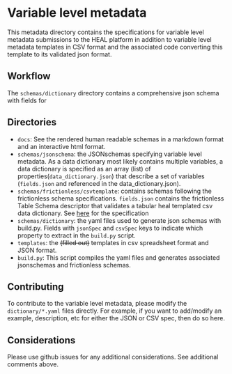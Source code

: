 # Variable level metadata

This metadata directory contains the specifications for variable level metadata submissions to the 
HEAL platform in addition to variable level metadata templates in CSV format and the associated code
converting this template to its validated json format.


## Workflow

The `schemas/dictionary` directory contains a comprehensive json schema with fields for 

## Directories

- `docs`: 
See the rendered human readable schemas
in a markdown format and an interactive html format.
- `schemas/jsonschema`: the JSONschemas specifying variable level metadata. As a data dictionary most likely contains multiple variables, a data dictionary is specified as an array (list) of properties(`data_dictionary.json`) that describe a set of variables (`fields.json` and referenced in the data_dictionary.json). 
- `schemas/frictionless/csvtemplate`: contains schemas following the frictionless schema specifications. `fields.json` contains the frictionless Table Schema descriptor that validates a tabular heal templated csv data dictionary. See [here](https://specs.frictionlessdata.io/table-schema/) for the specification
- `schemas/dictionary`: the yaml files used to generate json schemas with build.py. Fields with `jsonSpec` and `csvSpec` keys to indicate which property to extract in the `build.py` script. 
- `templates`: the ~~(filled out)~~ templates in csv spreadsheet format and JSON format. 
- `build.py`: This script compiles the yaml files and generates associated jsonschemas and frictionless schemas.

## Contributing

To contribute to the variable level metadata, please modify the `dictionary/*.yaml` files directly. For example, if you want to add/modify an example, description, etc for either the JSON or CSV spec, then do so here. 


## Considerations

Please use github issues for any additional considerations. See additional comments above.